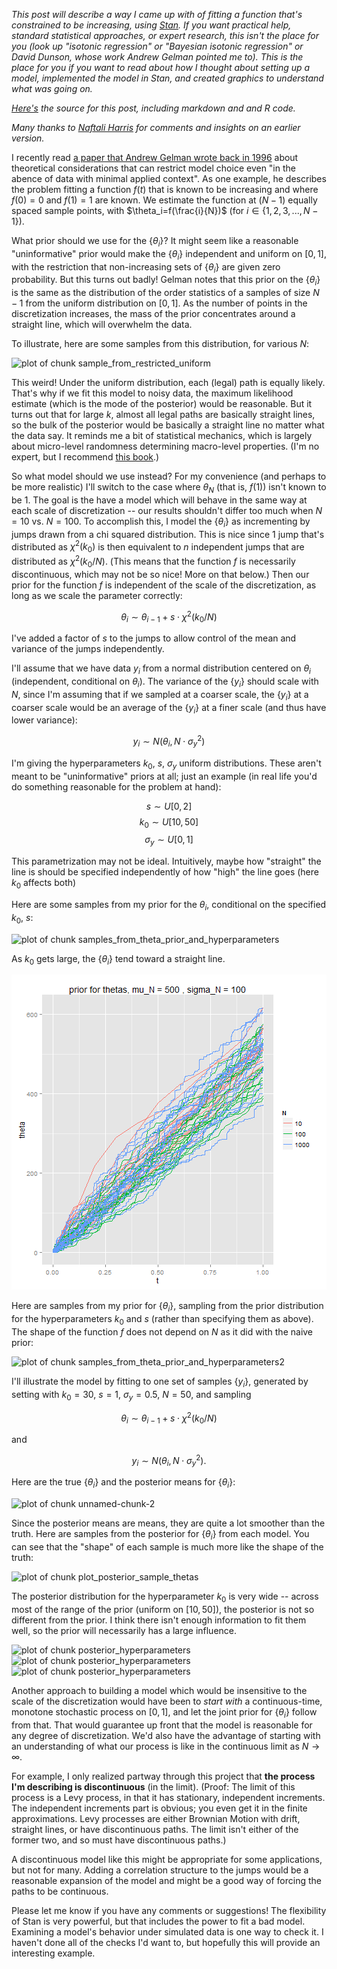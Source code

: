 


*This post will describe a way I came up with of fitting a function that's constrained to be increasing, using [Stan](http://mc-stan.org/). If you want practical help, standard statistical approaches, or expert research, this isn't the place for you (look up "isotonic regression" or "Bayesian isotonic regression" or David Dunson, whose work Andrew Gelman pointed me to). This is the place for you if you want to read about how I thought about setting up a model, implemented the model in Stan, and created graphics to understand what was going on.*

*[Here's](http://github.com/dchudz/misc/blob/master/stan%20models/increasing%20by%20chi%20square%20increments/chi_squared_jumps_hierarchical.Rmd) the source for this post, including markdown and and R code.*

*Many thanks to [Naftali Harris](http://www.naftaliharris.com/) for comments and insights on an earlier version.*

I recently read [a paper that Andrew Gelman wrote back in 1996](http://www.stat.columbia.edu/~gelman/research/published/deep.pdf) about theoretical considerations that can restrict model choice even "in the abence of data with minimal applied context". As one example, he describes the problem fitting a function $f(t)$ that is known to be increasing and where $f(0)=0$ and $f(1)=1$ are known. We estimate the function at $(N-1)$ equally spaced sample points, with $\theta_i=f(\frac{i}{N})$ (for $i \in \{1,2,3,...,N-1\}$).

What prior should we use for the $\{\theta_i\}$? It might seem like a reasonable "uninformative" prior would make the $\{\theta_i\}$ independent and uniform on $[0,1]$, with the restriction that non-increasing sets of $\{\theta_i\}$ are given zero probability. But this turns out badly! Gelman notes that this prior on the $\{\theta_i\}$ is the same as the distribution of the order statistics of a samples of size $N-1$ from the uniform distribution on $[0,1]$. As the number of points in the discretization increases, the mass of the prior concentrates around a straight line, which will overwhelm the data.

To illustrate, here are some samples from this distribution, for various $N$:

![plot of chunk sample_from_restricted_uniform](figure/sample_from_restricted_uniform.png) 


This weird! Under the uniform distribution, each (legal) path is equally likely. That's why if we fit this model to noisy data, the maximum likelihood estimate (which is the mode of the posterior) would be reasonable. But it turns out that for large $k$, almost all legal paths are basically straight lines, so the bulk of the posterior would be basically a straight line no matter what the data say. It reminds me a bit of statistical mechanics, which is largely about micro-level randomness determining macro-level properties. (I'm no expert, but I recommend [this book](http://pages.physics.cornell.edu/~sethna/StatMech/).)

So what model should we use instead? For my convenience (and perhaps to be more realistic) I'll switch to the case where $\theta_N$ (that is, $f(1)$) isn't known to be $1$. The goal is the have a model which will behave in the same way at each scale of discretization -- our results shouldn't differ too much when $N=10$ vs. $N=100$. To accomplish this, I model the $\{\theta_i\}$ as incrementing by jumps drawn from a chi squared distribution. This is nice since 1 jump that's distributed as $\chi^2(k_0)$ is then equivalent to  $n$ independent jumps that are distributed as $\chi^2(k_0/N)$. (This means that the function $f$ is necessarily discontinuous, which may not be so nice! More on that below.) Then our prior for the function $f$ is independent of the scale of the discretization, as long as we scale the parameter correctly:

$$\theta_i \sim \theta_{i-1} + s \cdot \chi^2(k_0/N)$$ 

I've added a factor of $s$ to the jumps to allow control of the mean and variance of the jumps independently.

I'll assume that we have data $y_i$ from a normal distribution centered on $\theta_i$ (independent, conditional on $\theta_i$). The variance of the $\{y_i\}$  should scale with $N$, since I'm assuming that if we sampled at a coarser scale, the $\{y_i\}$ at a coarser scale would be an average of the $\{y_i\}$ at a finer scale (and thus have lower variance):

$$y_i \sim N(\theta_i, N \cdot \sigma_y^2)$$

I'm giving the hyperparameters $k_0$, $s$, $\sigma_y$ uniform distributions. These aren't meant to be "uninformative" priors at all; just an example (in real life you'd do something reasonable for the problem at hand):

$$s \sim U[0,2]$$
$$k_0 \sim U[10,50]$$
$$\sigma_y \sim U[0,1]$$

This parametrization may not be ideal. Intuitively, maybe how "straight" the line is should be specified independently of how "high" the line goes (here $k_0$ affects both)

Here are some samples from my prior for the $\theta_i$, conditional on the specified $k_0$, $s$:

![plot of chunk samples_from_theta_prior_and_hyperparameters](figure/samples_from_theta_prior_and_hyperparameters.png) 


As $k_0$ gets large, the $\{\theta_i\}$ tend toward a straight line.

![plot of chunk unnamed-chunk-1](figure/unnamed-chunk-1.png) 


Here are samples from my prior for $\{\theta_i\}$, sampling from the prior distribution for the hyperparameters $k_0$ and $s$ (rather than specifying them as above). The shape of the function $f$ does not depend on $N$ as it did with the naive prior:

![plot of chunk samples_from_theta_prior_and_hyperparameters2](figure/samples_from_theta_prior_and_hyperparameters2.png) 


I'll illustrate the model by fitting to one set of samples $\{y_i\}$, generated by setting with $k_0=30$, $s=1$, $\sigma_y=0.5$, $N=50$, and sampling 

$$\theta_i \sim \theta_{i-1} + s \cdot \chi^2(k_0/N)$$ 

and

$$y_i \sim N(\theta_i, N \cdot \sigma_y^2).$$





Here are the true $\{\theta_i\}$ and the posterior means for $\{\theta_i\}$:

![plot of chunk unnamed-chunk-2](figure/unnamed-chunk-2.png) 


Since the posterior means are means, they are quite a lot smoother than the truth. Here are samples from the posterior for $\{\theta_i\}$ from each model. You can see that the "shape" of each sample is much more like the shape of the truth:

![plot of chunk plot_posterior_sample_thetas](figure/plot_posterior_sample_thetas.png) 


The posterior distribution for the hyperparameter $k_0$ is very wide -- across most of the range of the prior (uniform on $[10,50]$), the posterior is not so different from the prior. I think there isn't enough information to fit them well, so the prior will necessarily has a large influence.

![plot of chunk posterior_hyperparameters](figure/posterior_hyperparameters1.png) ![plot of chunk posterior_hyperparameters](figure/posterior_hyperparameters2.png) ![plot of chunk posterior_hyperparameters](figure/posterior_hyperparameters3.png) 


Another approach to building a model which would be insensitive to the scale of the discretization would have been to *start with* a continuous-time, monotone stochastic process on $[0, 1]$, and let the joint prior for $\{\theta_i\}$ follow from that. That would guarantee up front that the model is reasonable for any degree of discretization. We'd also have the advantage of starting with an understanding of what our process is like in the continuous limit as $N \rightarrow \infty$.

For example, I only realized partway through this project that **the process I'm describing is discontinuous** (in the limit). (Proof: The limit of this process is a Levy process, in that it has stationary, independent increments.  The independent increments part is obvious; you even get it in the finite approximations. Levy processes are either Brownian Motion with drift, straight lines, or have discontinuous paths.  The limit isn't either of the former two, and so must have discontinuous paths.)

A discontinuous model like this might be appropriate for some applications, but not for many. Adding a correlation structure to the jumps would be a reasonable expansion of the model and might be a good way of forcing the paths to be continuous.

Please let me know if you have any comments or suggestions! The flexibility of Stan is very powerful, but that includes the power to fit a bad model. Examining a model's behavior under simulated data is one way to check it. I haven't done all of the checks I'd want to, but hopefully this will provide an interesting example.
